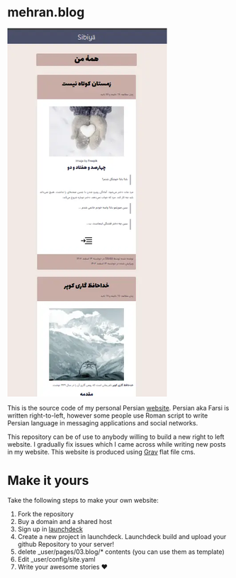 mehran.blog
=========
![](assets/img/frontpage.webp)

This is the source code of my personal Persian [website](https://mehran.blog). Persian aka Farsi is written right-to-left, however some people use Roman script to write Persian language in messaging applications and social networks.

This repository can be of use to anybody willing to build a new right to left website. I gradually fix issues which I came across while writing new posts in my website. This website is produced using [Grav](https://getgrav.org/) flat file cms.


# Make it yours
Take the following steps to make your own website:

  1. Fork the repository
  2. Buy a domain and a shared host
  3. Sign up in [launchdeck](http://launchdeck.io)
  4. Create a new project in launchdeck. Launchdeck build and upload your github Repository to your server! 
  5. delete _user/pages/03.blog/* contents  (you can use them as template)
  6. Edit _user/config/site.yaml
  7. Write your awesome stories :heart:
